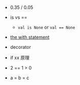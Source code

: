 - 0.35 / 0.05

- is vs ==
  - `val is None` or `val == None`

- [the with statement](https://docs.python.org/2.5/whatsnew/pep-343.html)

- decorator

- if xx 原理

- 2 == 1 > 0

- a = b = c
